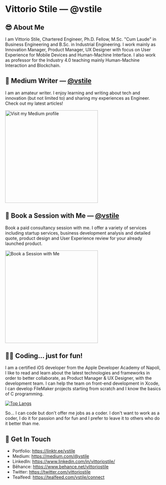 # Vittorio Stile &mdash; @vstile

## 😎 About Me
I am Vittorio Stile, Chartered Engineer, Ph.D. Fellow, M.Sc. "Cum Laude" in Business Engineering and B.Sc. in Industrial Engineering. I work mainly as Innovation Manager, Product Manager, UX Designer with focus on User Experience for Mobile Devices and Human-Machine Interface. I also work as professor for the Industry 4.0 teaching mainly Human-Machine Interaction and Blockchain.

## 📝 Medium Writer &mdash; [@vstile](https://medium.com/@vstile)
I am an amateur writer. I enjoy learning and writing about tech and innovation (but not limited to) and sharing my experiences as Engineer. Check out my latest articles!

<a target="_blank" href="https://medium.com/@vstile"><img src="https://theme.zdassets.com/theme_assets/224203/4a55138e21ad44a9c72c8295181c79fe938a2ae6.svg" alt="Visit my Medium profile" width="300"></a>

## 📝 Book a Session with Me &mdash; [@vstile](https://tealfeed.com/vstile/connect)
Book a paid consultancy session with me. I offer a variety of services including startup services, business development analysis and detailed quote, product design and User Experience review for your already launched product.

<a target="_blank" href="https://tealfeed.com/vstile/connect"><img src="https://framerusercontent.com/images/GXr3tMRCxakFJ2ZIcC2WvdA1OU.png" alt="Book a Session with Me" width="300"></a>

## 👨‍💻 Coding... just for fun!
I am a certified iOS developer from the Apple Developer Academy of Napoli, I like to read and learn about the latest technologies and frameworks in order to better collaborate, as Product Manager & UX Designer, with the development team. I can help the team on front-end development in Xcode, I can develop FileMaker projects starting from scratch and I know the basics of C programming. 

<!--![github stats](https://github-readme-stats.vercel.app/api?username=vstile&show_icons=true&hide=stars)-->
[![Top Langs](https://github-readme-stats.vercel.app/api/top-langs/?username=vstile&layout=compact)](https://github.com/anuraghazra/github-readme-stats)

So... I can code but don't offer me jobs as a coder. I don't want to work as a coder, I do it for passion and for fun and I prefer to leave it to others who do it better than me.

## 📮 Get In Touch
- Portfolio: https://linktr.ee/vstile
- Medium: https://medium.com/@vstile
- LinkedIn: https://www.linkedin.com/in/vittoriostile/
- Bēhance: https://www.behance.net/vittoriostile
- Twitter: https://twitter.com/vittoriostile
- Tealfeed: https://tealfeed.com/vstile/connect

<!--
**vstile/vstile** is a ✨ _special_ ✨ repository because its `README.md` (this file) appears on your GitHub profile.

Here are some ideas to get you started:

- 🔭 I’m currently working on ...
- 🌱 I’m currently learning ...
- 👯 I’m looking to collaborate on ...
- 🤔 I’m looking for help with ...
- 💬 Ask me about ...
- 📫 How to reach me: ...
- 😄 Pronouns: ...
- ⚡ Fun fact: ...
-->
